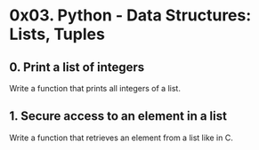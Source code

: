 # 0x03. Python - Data Structures: Lists, Tuples
## 0. Print a list of integers
Write a function that prints all integers of a list.
## 1. Secure access to an element in a list
Write a function that retrieves an element from a list like in C.
